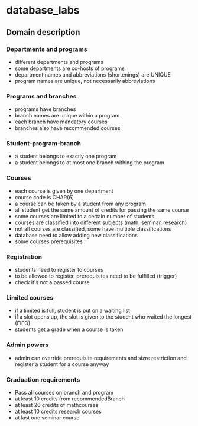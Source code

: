 # database_labs

## Domain description
### Departments and programs
* different departments and programs
* some departments are co-hosts of programs
* department names and abbreviations (shortenings) are UNIQUE
* program names are unique, not necessarily abbreviations

### Programs and branches
* programs have branches
* branch names are unique within a program
* each branch have mandatory courses
* branches also have recommended courses

### Student-program-branch
* a student belongs to exactly one program
* a student belongs to at most one branch withing the program

### Courses
* each course is given by one department
* course code is CHAR(6)
* a course can be taken by a student from any program
* all student get the same amount of credits for passing the same course
* some courses are limited to a certain number of students
* courses are classified into different subjects (math, seminar, research)
* not all courses are classified, some have multiple classifications
* database need to allow adding new classifications
* some courses prerequisites

### Registration
* students need to register to courses
* to be allowed to register, prerequisites need to be fulfilled (trigger)
* check it's not a passed course

### Limited courses
* if a limited is full, student is put on a waiting list
* if a slot opens up, the slot is given to the student who waited the longest (FIFO)
* students get a grade when a course is taken

### Admin powers
* admin can override prerequisite requirements and sizre restriction and register a student for a course anyway

### Graduation requirements
* Pass all courses on branch and program
* at least 10 credits from recommendedBranch
* at least 20 credits of mathcourses
* at least 10 credits research courses
* at last one seminar course

